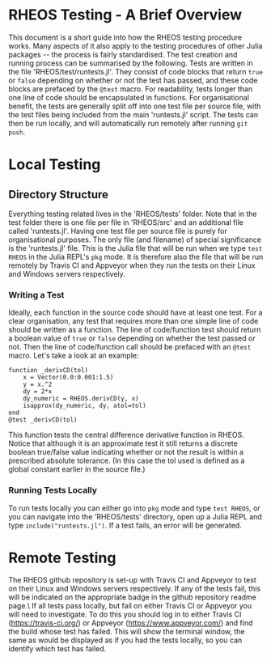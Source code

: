 RHEOS Testing - A Brief Overview
================================

This document is a short guide into how the RHEOS testing procedure works. Many aspects of it also apply to the testing procedures of other Julia packages -- the process is fairly standardised. The test creation and running process can be summarised by the following. Tests are written in the file 'RHEOS/test/runtests.jl'. They consist of code blocks that return `true` or `false` depending on whether or not the test has passed, and these code blocks are prefaced by the `@test` macro. For readability, tests longer than one line of code should be encapsulated in functions. For organisational benefit, the tests are generally split off into one test file per source file, with the test files being included from the main 'runtests.jl' script. The tests can then be run locally, and will automatically run remotely after running `git push`.

Local Testing
=============

Directory Structure
-------------------

Everything testing related lives in the 'RHEOS/tests' folder. Note that in the test folder there is one file per file in 'RHEOS/src' and an additional file called 'runtests.jl'. Having one test file per source file is purely for organisational purposes. The only file (and filename) of special significance is the 'runtests.jl' file. This is the Julia file that will be run when we type `test RHEOS` in the Julia REPL's `pkg` mode. It is therefore also the file that will be run remotely by Travis CI and Appveyor when they run the tests on their Linux and Windows servers respectively.

### Writing a Test

Ideally, each function in the source code should have at least one test. For a clear organisation, any test that requires more than one simple line of code should be written as a function. The line of code/function test should return a boolean value of `true` or `false` depending on whether the test passed or not. Then the line of code/function call should be prefaced with an `@test` macro. Let's take a look at an example:

    function _derivCD(tol)
        x = Vector(0.0:0.001:1.5)
        y = x.^2
        dy = 2*x
        dy_numeric = RHEOS.derivCD(y, x)
        isapprox(dy_numeric, dy, atol=tol)
    end
    @test _derivCD(tol)

This function tests the central difference derivative function in RHEOS. Notice that although it is an approximate test it still returns a discrete boolean true/false value indicating whether or not the result is within a prescribed absolute tolerance. (In this case the tol used is defined as a global constant earlier in the source file.)

### Running Tests Locally

To run tests locally you can either go into `pkg` mode and type `test RHEOS`, or you can navigate into the 'RHEOS/tests' directory, open up a Julia REPL and type `include("runtests.jl")`. If a test fails, an error will be generated.

Remote Testing
==============

The RHEOS github repository is set-up with Travis CI and Appveyor to test on their Linux and Windows servers respectively. If any of the tests fail, this will be indicated on the appropriate badge in the github repository readme page.\ If all tests pass locally, but fail on either Travis CI or Appveyor you will need to investigate. To do this you should log in to either Travis CI (https://travis-ci.org/) or Appveyor (https://www.appveyor.com/) and find the build whose test has failed. This will show the terminal window, the same as would be displayed as if you had the tests locally, so you can identify which test has failed.

